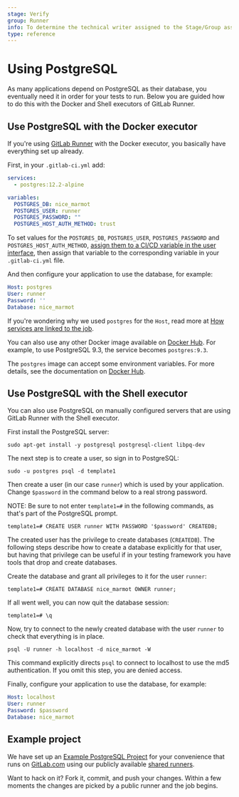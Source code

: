 ```yaml
---
stage: Verify
group: Runner
info: To determine the technical writer assigned to the Stage/Group associated with this page, see https://about.gitlab.com/handbook/engineering/ux/technical-writing/#assignments
type: reference
---
```


# Using PostgreSQL

As many applications depend on PostgreSQL as their database, you
eventually need it in order for your tests to run. Below you are guided how to
do this with the Docker and Shell executors of GitLab Runner.

## Use PostgreSQL with the Docker executor

If you're using [GitLab Runner](../runners/README.md) with the Docker executor,
you basically have everything set up already.

First, in your `.gitlab-ci.yml` add:

```yaml
services:
  - postgres:12.2-alpine

variables:
  POSTGRES_DB: nice_marmot
  POSTGRES_USER: runner
  POSTGRES_PASSWORD: ""
  POSTGRES_HOST_AUTH_METHOD: trust
```

To set values for the `POSTGRES_DB`, `POSTGRES_USER`,
`POSTGRES_PASSWORD` and `POSTGRES_HOST_AUTH_METHOD`,
[assign them to a CI/CD variable in the user interface](../variables/README.md#create-a-custom-variable-in-the-ui),
then assign that variable to the corresponding variable in your
`.gitlab-ci.yml` file.

And then configure your application to use the database, for example:

```yaml
Host: postgres
User: runner
Password: ''
Database: nice_marmot
```

If you're wondering why we used `postgres` for the `Host`, read more at
[How services are linked to the job](../services/index.md#how-services-are-linked-to-the-job).

You can also use any other Docker image available on [Docker Hub](https://hub.docker.com/_/postgres).
For example, to use PostgreSQL 9.3, the service becomes `postgres:9.3`.

The `postgres` image can accept some environment variables. For more details,
see the documentation on [Docker Hub](https://hub.docker.com/_/postgres).

## Use PostgreSQL with the Shell executor

You can also use PostgreSQL on manually configured servers that are using
GitLab Runner with the Shell executor.

First install the PostgreSQL server:

```shell
sudo apt-get install -y postgresql postgresql-client libpq-dev
```

The next step is to create a user, so sign in to PostgreSQL:

```shell
sudo -u postgres psql -d template1
```

Then create a user (in our case `runner`) which is used by your
application. Change `$password` in the command below to a real strong password.

NOTE:
Be sure to not enter `template1=#` in the following commands, as that's part of
the PostgreSQL prompt.

```shell
template1=# CREATE USER runner WITH PASSWORD '$password' CREATEDB;
```

The created user has the privilege to create databases (`CREATEDB`). The
following steps describe how to create a database explicitly for that user, but
having that privilege can be useful if in your testing framework you have tools
that drop and create databases.

Create the database and grant all privileges to it for the user `runner`:

```shell
template1=# CREATE DATABASE nice_marmot OWNER runner;
```

If all went well, you can now quit the database session:

```shell
template1=# \q
```

Now, try to connect to the newly created database with the user `runner` to
check that everything is in place.

```shell
psql -U runner -h localhost -d nice_marmot -W
```

This command explicitly directs `psql` to connect to localhost to use the md5
authentication. If you omit this step, you are denied access.

Finally, configure your application to use the database, for example:

```yaml
Host: localhost
User: runner
Password: $password
Database: nice_marmot
```

## Example project

We have set up an [Example PostgreSQL Project](https://gitlab.com/gitlab-examples/postgres) for your
convenience that runs on [GitLab.com](https://gitlab.com) using our publicly
available [shared runners](../runners/README.md).

Want to hack on it? Fork it, commit, and push your changes. Within a few
moments the changes are picked by a public runner and the job begins.
